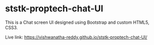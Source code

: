 # ststk-proptech-chat-UI

This is a Chat screen UI designed using Bootstrap and custom HTML5, CSS3.

Live link: https://vishwanatha-reddy.github.io/ststk-proptech-chat-UI/
